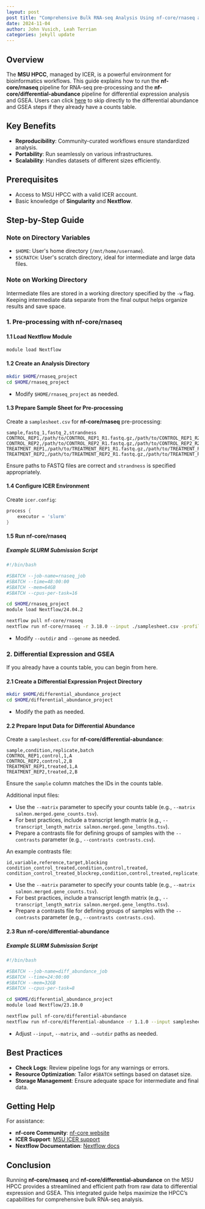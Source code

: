 ```yaml
---
layout: post
post title: "Comprehensive Bulk RNA-seq Analysis Using nf-core/rnaseq and nf-core/differential-abundance on MSU HPCC"
date: 2024-11-04
author: John Vusich, Leah Terrian
categories: jekyll update
---
```


## Overview

The **MSU HPCC**, managed by ICER, is a powerful environment for bioinformatics workflows. This guide explains how to run the **nf-core/rnaseq** pipeline for RNA-seq pre-processing and the **nf-core/differential-abundance** pipeline for differential expression analysis and GSEA. Users can click [here](bulk_rnaseq.md#2-differential-expression-and-gsea) to skip directly to the differential abundance and GSEA steps if they already have a counts table.

## Key Benefits

- **Reproducibility**: Community-curated workflows ensure standardized analysis.
- **Portability**: Run seamlessly on various infrastructures.
- **Scalability**: Handles datasets of different sizes efficiently.

## Prerequisites

- Access to MSU HPCC with a valid ICER account.
- Basic knowledge of **Singularity** and **Nextflow**.

## Step-by-Step Guide

### Note on Directory Variables

- `$HOME`: User's home directory (`/mnt/home/username`).
- `$SCRATCH`: User's scratch directory, ideal for intermediate and large data files.

### Note on Working Directory

Intermediate files are stored in a working directory specified by the `-w` flag. Keeping intermediate data separate from the final output helps organize results and save space.

### 1. Pre-processing with nf-core/rnaseq

#### 1.1 Load Nextflow Module

```bash
module load Nextflow
```

#### 1.2 Create an Analysis Directory

```bash
mkdir $HOME/rnaseq_project
cd $HOME/rnaseq_project
```

- Modify `$HOME/rnaseq_project` as needed.

#### 1.3 Prepare Sample Sheet for Pre-processing

Create a `samplesheet.csv` for **nf-core/rnaseq** pre-processing:

```csv
sample,fastq_1,fastq_2,strandness
CONTROL_REP1,/path/to/CONTROL_REP1_R1.fastq.gz,/path/to/CONTROL_REP1_R2.fastq.gz,auto
CONTROL_REP2,/path/to/CONTROL_REP2_R1.fastq.gz,/path/to/CONTROL_REP2_R2.fastq.gz,auto
TREATMENT_REP1,/path/to/TREATMENT_REP1_R1.fastq.gz,/path/to/TREATMENT_REP1_R2.fastq.gz,auto
TREATMENT_REP2,/path/to/TREATMENT_REP2_R1.fastq.gz,/path/to/TREATMENT_REP2_R2.fastq.gz,auto
```

Ensure paths to FASTQ files are correct and `strandness` is specified appropriately.

#### 1.4 Configure ICER Environment

Create `icer.config`:

```groovy
process {
    executor = 'slurm'
}
```

#### 1.5 Run nf-core/rnaseq

##### Example SLURM Submission Script

```bash
#!/bin/bash

#SBATCH --job-name=rnaseq_job
#SBATCH --time=48:00:00
#SBATCH --mem=64GB
#SBATCH --cpus-per-task=16

cd $HOME/rnaseq_project
module load Nextflow/24.04.2

nextflow pull nf-core/rnaseq
nextflow run nf-core/rnaseq -r 3.18.0 --input ./samplesheet.csv -profile singularity --outdir ./rnaseq_results --genome GRCh38 -work-dir $SCRATCH/rnaseq_work -c ./icer.config
```

- Modify `--outdir` and `--genome` as needed.

### 2. Differential Expression and GSEA

If you already have a counts table, you can begin from here.

#### 2.1 Create a Differential Expression Project Directory

```bash
mkdir $HOME/differential_abundance_project
cd $HOME/differential_abundance_project
```

- Modify the path as needed.

#### 2.2 Prepare Input Data for Differential Abundance

Create a `samplesheet.csv` for **nf-core/differential-abundance**:

```csv
sample,condition,replicate,batch
CONTROL_REP1,control,1,A
CONTROL_REP2,control,2,B
TREATMENT_REP1,treated,1,A
TREATMENT_REP2,treated,2,B
```

Ensure the `sample` column matches the IDs in the counts table.

Additional input files:

- Use the `--matrix` parameter to specify your counts table (e.g., `--matrix salmon.merged.gene_counts.tsv`).
- For best practices, include a transcript length matrix (e.g., `--transcript_length_matrix salmon.merged.gene_lengths.tsv`).
- Prepare a contrasts file for defining groups of samples with the `--contrasts` parameter (e.g., `--contrasts contrasts.csv`).

An example contrasts file:

```csv
id,variable,reference,target,blocking
condition_control_treated,condition,control,treated,
condition_control_treated_blockrep,condition,control,treated,replicate;batch
```

- Use the `--matrix` parameter to specify your counts table (e.g., `--matrix salmon.merged.gene_counts.tsv`).
- For best practices, include a transcript length matrix (e.g., `--transcript_length_matrix salmon.merged.gene_lengths.tsv`).
- Prepare a contrasts file for defining groups of samples with the `--contrasts` parameter (e.g., `--contrasts contrasts.csv`).

#### 2.3 Run nf-core/differential-abundance

##### Example SLURM Submission Script

```bash
#!/bin/bash

#SBATCH --job-name=diff_abundance_job
#SBATCH --time=24:00:00
#SBATCH --mem=32GB
#SBATCH --cpus-per-task=8

cd $HOME/differential_abundance_project
module load Nextflow/23.10.0

nextflow pull nf-core/differential-abundance
nextflow run nf-core/differential-abundance -r 1.1.0 --input samplesheet.csv --matrix ./salmon.merged.gene_counts.tsv --transcript_length_matrix salmon.merged.gene_lengths.tsv -profile singularity --outdir ./diff_abundance_results -c ./icer.config
```

- Adjust `--input`, `--matrix`, and `--outdir` paths as needed.

## Best Practices

- **Check Logs**: Review pipeline logs for any warnings or errors.
- **Resource Optimization**: Tailor `#SBATCH` settings based on dataset size.
- **Storage Management**: Ensure adequate space for intermediate and final data.

## Getting Help

For assistance:

- **nf-core Community**: [nf-core website](https://nf-co.re)
- **ICER Support**: [MSU ICER support](https://icer.msu.edu/contact)
- **Nextflow Documentation**: [Nextflow docs](https://www.nextflow.io/docs/latest/index.html)

## Conclusion

Running **nf-core/rnaseq** and **nf-core/differential-abundance** on the MSU HPCC provides a streamlined and efficient path from raw data to differential expression and GSEA. This integrated guide helps maximize the HPCC’s capabilities for comprehensive bulk RNA-seq analysis.

